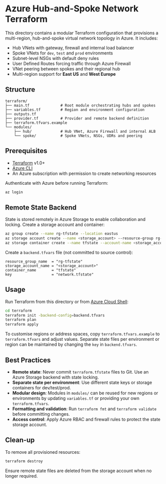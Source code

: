 # Azure Hub-and-Spoke Network Terraform

This directory contains a modular Terraform configuration that provisions a multi-region, hub-and-spoke virtual network topology in Azure. It includes:

* Hub VNets with gateway, firewall and internal load balancer
* Spoke VNets for `dev`, `test` and `prod` environments
* Subnet-level NSGs with default deny rules
* User Defined Routes forcing traffic through Azure Firewall
* VNet peering between spokes and their regional hub
* Multi-region support for **East US** and **West Europe**

## Structure

```
terraform/
├── main.tf              # Root module orchestrating hubs and spokes
├── variables.tf         # Region and environment configuration
├── outputs.tf
├── provider.tf          # Provider and remote backend definition
├── terraform.tfvars.example
└── modules/
    ├── hub/             # Hub VNet, Azure Firewall and internal ALB
    └── spoke/           # Spoke VNets, NSGs, UDRs and peering
```

## Prerequisites

* [Terraform](https://developer.hashicorp.com/terraform/downloads) v1.0+
* [Azure CLI](https://learn.microsoft.com/cli/azure/install-azure-cli)
* An Azure subscription with permission to create networking resources

Authenticate with Azure before running Terraform:

```bash
az login
```

## Remote State Backend

State is stored remotely in Azure Storage to enable collaboration and locking. Create a storage account and container:

```bash
az group create --name rg-tfstate --location eastus
az storage account create --name <storage_account> --resource-group rg-tfstate --location eastus --sku Standard_LRS
az storage container create --name tfstate --account-name <storage_account>
```

Create a `backend.tfvars` file (not committed to source control):

```hcl
resource_group_name  = "rg-tfstate"
storage_account_name = "<storage_account>"
container_name       = "tfstate"
key                  = "network.tfstate"
```

## Usage

Run Terraform from this directory or from [Azure Cloud Shell](https://shell.azure.com/):

```bash
cd terraform
terraform init -backend-config=backend.tfvars
terraform plan
terraform apply
```

To customise regions or address spaces, copy `terraform.tfvars.example` to `terraform.tfvars` and adjust values. Separate state files per environment or region can be maintained by changing the `key` in `backend.tfvars`.

## Best Practices

* **Remote state**: Never commit `terraform.tfstate` files to Git. Use an Azure Storage backend with state locking.
* **Separate state per environment**: Use different state keys or storage containers for dev/test/prod.
* **Modular design**: Modules in `modules/` can be reused for new regions or environments by updating `variables.tf` or providing your own `terraform.tfvars`.
* **Formatting and validation**: Run `terraform fmt` and `terraform validate` before committing changes.
* **Access control**: Apply Azure RBAC and firewall rules to protect the state storage account.

## Clean-up

To remove all provisioned resources:

```bash
terraform destroy
```

Ensure remote state files are deleted from the storage account when no longer required.
